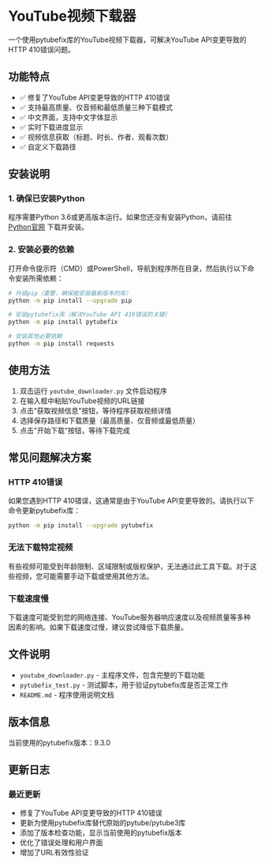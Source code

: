 # YouTube视频下载器

一个使用pytubefix库的YouTube视频下载器，可解决YouTube API变更导致的HTTP 410错误问题。

## 功能特点

- ✅ 修复了YouTube API变更导致的HTTP 410错误
- ✅ 支持最高质量、仅音频和最低质量三种下载模式
- ✅ 中文界面，支持中文字体显示
- ✅ 实时下载进度显示
- ✅ 视频信息获取（标题、时长、作者、观看次数）
- ✅ 自定义下载路径

## 安装说明

### 1. 确保已安装Python

程序需要Python 3.6或更高版本运行。如果您还没有安装Python，请前往 [Python官网](https://www.python.org/downloads/) 下载并安装。

### 2. 安装必要的依赖

打开命令提示符（CMD）或PowerShell，导航到程序所在目录，然后执行以下命令安装所需依赖：

```bash
# 升级pip（重要，确保能安装最新版本的库）
python -m pip install --upgrade pip

# 安装pytubefix库（解决YouTube API 410错误的关键）
python -m pip install pytubefix

# 安装其他必要依赖
python -m pip install requests
```

## 使用方法

1. 双击运行 `youtube_downloader.py` 文件启动程序
2. 在输入框中粘贴YouTube视频的URL链接
3. 点击"获取视频信息"按钮，等待程序获取视频详情
4. 选择保存路径和下载质量（最高质量、仅音频或最低质量）
5. 点击"开始下载"按钮，等待下载完成

## 常见问题解决方案

### HTTP 410错误

如果您遇到HTTP 410错误，这通常是由于YouTube API变更导致的。请执行以下命令更新pytubefix库：

```bash
python -m pip install --upgrade pytubefix
```

### 无法下载特定视频

有些视频可能受到年龄限制、区域限制或版权保护，无法通过此工具下载。对于这些视频，您可能需要手动下载或使用其他方法。

### 下载速度慢

下载速度可能受到您的网络连接、YouTube服务器响应速度以及视频质量等多种因素的影响。如果下载速度过慢，建议尝试降低下载质量。

## 文件说明

- `youtube_downloader.py` - 主程序文件，包含完整的下载功能
- `pytubefix_test.py` - 测试脚本，用于验证pytubefix库是否正常工作
- `README.md` - 程序使用说明文档

## 版本信息

当前使用的pytubefix版本：9.3.0

## 更新日志

### 最近更新
- 修复了YouTube API变更导致的HTTP 410错误
- 更新为使用pytubefix库替代原始的pytube/pytube3库
- 添加了版本检查功能，显示当前使用的pytubefix版本
- 优化了错误处理和用户界面
- 增加了URL有效性验证